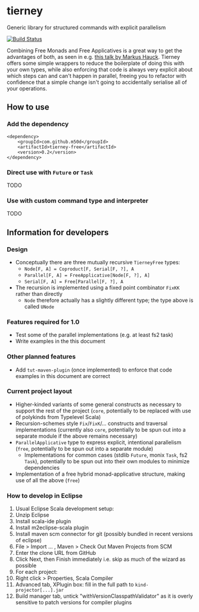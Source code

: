 # tierney

Generic library for structured commands with explicit parallelism

[![Build Status](https://travis-ci.org/m50d/tierney.svg?branch=master)](https://travis-ci.org/m50d/tierney)

Combining Free Monads and Free Applicatives is a great way to get the advantages of both, as seen in e.g.
[this talk by Markus Hauck](https://speakerdeck.com/markus1189/free-monads-and-free-applicatives).
Tierney offers some simple wrappers to reduce the boilerplate of doing this with your own types,
while also enforcing that code is always very explicit about which steps can and can't happen in parallel,
freeing you to refactor with confidence that a simple change isn't going to accidentally serialise
all of your operations. 
 
## How to use

### Add the dependency

    <dependency>
		<groupId>com.github.m50d</groupId>
		<artifactId>tierney-free</artifactId>
		<version>0.2</version>
	</dependency>

### Direct use with `Future` or `Task`

TODO

### Use with custom command type and interpreter

TODO

## Information for developers

### Design

 * Conceptually there are three mutually recursive `TierneyFree` types:
   * `Node[F, A] = Coproduct[F, Serial[F, ?], A`
   * `Parallel[F, A] = FreeApplicative[Node[F, ?], A]`
   * `Serial[F, A] = Free[Parallel[F, ?], A`
 * The recursion is implemented using a fixed point combinator `FixKK` rather than directly
   * `Node` therefore actually has a slightly different type; the type above is called `UNode`

### Features required for 1.0

 * Test some of the parallel implementations (e.g. at least fs2 task)
 * Write examples in the this document
 
### Other planned features

 * Add `tut-maven-plugin` (once implemented) to enforce that code examples in this document are correct

### Current project layout

 * Higher-kinded variants of some general constructs as necessary to support the rest of the project
   (`core`, potentially to be replaced with use of polykinds from Typelevel Scala)
 * Recursion-schemes style `Fix`/`FixK`/... constructs and traversal implementations
   (currently also `core`, potentially to be spun out into a separate module if the above remains necessary)
 * `ParallelApplicative` type to express explicit, intentional parallelism
   (`free`, potentially to be spun out into a separate module)
   * Implementations for common cases (stdlib `Future`, monix `Task`, fs2 `Task`),
     potentially to be spun out into their own modules to minimize dependencies
 * Implementation of a free hybrid monad-applicative structure, making use of all the above (`free`)
 
### How to develop in Eclipse

 1. Usual Eclipse Scala development setup:
  1. Unzip Eclipse
  1. Install scala-ide plugin
  1. Install m2eclipse-scala plugin
  1. Install maven scm connector for git (possibly bundled in recent versions of eclipse)
 1. File > Import ... , Maven > Check Out Maven Projects from SCM
 1. Enter the clone URL from GitHub
 1. Click Next, then Finish immediately i.e. skip as much of the wizard as possible
 1. For each project:
  1. Right click > Properties, Scala Compiler
   1. Advanced tab, XPlugin box: fill in the full path to `kind-projector[...].jar`
   1. Build manager tab, untick "withVersionClasspathValidator" as it is overly sensitive to patch versions for compiler plugins